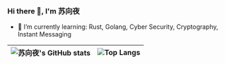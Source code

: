 ### Hi there 👋, I'm 苏向夜

- 🌱 I’m currently learning: Rust, Golang, Cyber Security, Cryptography, Instant Messaging

| ![苏向夜's GitHub stats](https://github-readme-stats.vercel.app/api?username=fu050409&show_icons=true&theme=tokyonight) | ![Top Langs](https://github-readme-stats.vercel.app/api/top-langs/?username=fu050409&layout=compact) |
| ------------- | ------------- |

